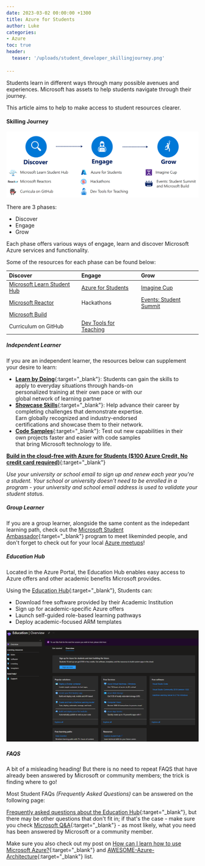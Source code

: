 ```yaml
---
date: 2023-03-02 00:00:00 +1300
title: Azure for Students
author: Luke
categories:
- Azure
toc: true
header:
  teaser: '/uploads/student_developer_skillingjourney.png'

---
```

Students learn in different ways through many possible avenues and experiences. Microsoft has assets to help students navigate through their journey.

This article aims to help to make access to student resources clearer.

#### Skilling Journey

![MS Student Developer - Skilling Journey](/uploads/student_developer_skillingjourney.png)

There are 3 phases:

* Discover
* Engage
* Grow

Each phase offers various ways of engage, learn and discover Microsoft Azure services and functionality.

Some of the resources for each phase can be found below:

| Discover | Engage | Grow |
| :--- | :--- | :--- |
| [Microsoft Learn Student Hub](https://learn.microsoft.com/training/student-hub/?WT.mc_id=AZ-MVP-5004796) | [Azure for Students](https://azure.microsoft.com/free/students/?WT.mc_id=AZ-MVP-5004796) | [Imagine Cup](https://imaginecup.microsoft.com/?WT.mc_id=AZ-MVP-5004796) |
| [Microsoft Reactor](https://developer.microsoft.com/reactor/?WT.mc_id=AZ-MVP-5004796) | Hackathons | [Events: Student Summit](https://learn.microsoft.com/events/browse?terms=student-summit&WT.mc_id=AZ-MVP-5004796) |
| [Microsoft Build](https://mybuild.microsoft.com/?WT.mc_id=AZ-MVP-5004796) |  |  |
| Curriculum on GitHub | [Dev Tools for Teaching](https://azureforeducation.microsoft.com/en-us/Institutions?WT.mc_id=AZ-MVP-5004796) |  |

##### Independent Learner

If you are an independent learner, the resources below can supplement your desire to learn:

* [**Learn by Doing**](https://learn.microsoft.com/training/?WT.mc_id=AZ-MVP-5004796 "Microsoft Learn - Training"){:target="_blank"}: Students can gain the skills to  
  apply to everyday situations through hands-on  
  personalized training at their own pace or with our  
  global network of learning partner
* [**Showcase Skills**](https://learn.microsoft.com/certifications/?WT.mc_id=AZ-MVP-5004796 "Microsoft Learn - Certifications"){:target="_blank"}: Help advance their career by  
  completing challenges that demonstrate expertise.  
  Earn globally recognized and industry-endorsed  
  certifications and showcase them to their network.
* [**Code Samples**](https://learn.microsoft.com/samples/browse/?WT.mc_id=AZ-MVP-5004796 "Microsoft Learn - Code Samples"){:target="_blank"}: Test out new capabilities in their  
  own projects faster and easier with code samples  
  that bring Microsoft technology to life.

[**Build in the cloud-free with Azure for Students ($100 Azure Credit, No credit card required)**](https://azure.microsoft.com/en-us/free/students/?WT.mc_id=AZ-MVP-5004796 "Build in the cloud free with Azure for Students"){:target="_blank"}

_Use your university or school email to sign up and renew each year you're a student. Your school or university doesn't need to be enrolled in a program - your university and school email address is used to validate your student status._

##### Group Learner

If you are a group learner, alongside the same content as the indepedant learning path, check out the [Microsoft Student Ambassador](https://studentambassadors.microsoft.com/?WT.mc_id=AZ-MVP-5004796){:target="_blank"} program to meet likeminded people, and don't forget to check out for your local [Azure meetups](https://www.meetup.com/pro/azuretechgroups/)!

##### Education Hub

Located in the Azure Portal, the Education Hub enables easy access to Azure offers and other academic benefits Microsoft provides.

Using the [Education Hub](https://portal.azure.com/#view/Microsoft_Azure_Education/EducationMenuBlade/\~/overview "Education Hub"){:target="_blank"}, Students can:

* Download free software provided by their Academic Institution
* Sign up for academic-specific Azure offers
* Launch self-guided role-based learning pathways
* Deploy academic-focused ARM templates

![Microsoft Azure Education Hub](/uploads/azure_educationhub.png "Microsoft Azure Education Hub")

##### FAQS

A bit of a misleading heading! But there is no need to repeat FAQS that have already been answered by Microsoft or community members; the trick is finding where to go!

Most Student FAQs _(Frequently Asked Questions)_ can be answered on the following page:  

[Frequently asked questions about the Education Hub](https://learn.microsoft.com/en-us/azure/education-hub/azure-dev-tools-teaching/program-faq?WT.mc_id=AZ-MVP-5004796 "Frequently asked questions about the Education Hub"){:target="_blank"}, but there may be other questions that don't fit in; if that's the case - make sure you check [Microsoft Q&A](https://learn.microsoft.com/en-us/search/?terms=students&category=QnA&WT.mc_id=AZ-MVP-5004796 '"students" in Q&A'){:target="_blank"} - as most likely, what you need has been answered by Microsoft or a community member.

Make sure you also check out my post on [How can I learn how to use Microsoft Azure?](https://luke.geek.nz/azure/How-can-I-learn-how-to-use-Microsoft-Azure/){:target="_blank"} and [AWESOME-Azure-Architecture](https://aka.ms/AwesomeAzureArchitecture){:target="_blank"} list.
